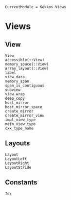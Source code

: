 ```@meta
CurrentModule = Kokkos.Views
```

# Views

## View

```@docs
View
accessible(::View)
memory_space(::View)
array_layout(::View)
label
view_data
memory_span
span_is_contiguous
subview
view_wrap
deep_copy
host_mirror
host_mirror_space
create_mirror
create_mirror_view
impl_view_type
main_view_type
cxx_type_name
```

## Layouts

```@docs
Layout
LayoutLeft
LayoutRight
LayoutStride
```

## Constants

```@docs
Idx
```
